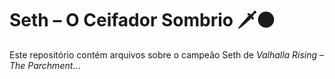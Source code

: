 # Seth – O Ceifador Sombrio 🗡️🌑
Este repositório contém arquivos sobre o campeão Seth de *Valhalla Rising – The Parchment*...